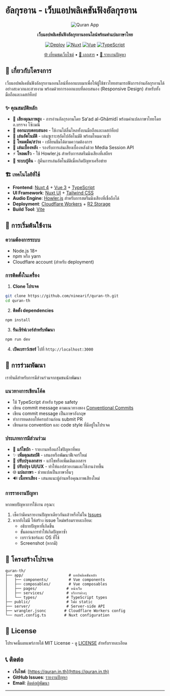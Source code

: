 # อัลกุรอาน - เว็บแอปพลิเคชันฟังอัลกุรอาน

<div align="center">

![Quran App](public/favicon.ico)

**เว็บแอปพลิเคชันฟังอัลกุรอานออนไลน์พร้อมคำแปลภาษาไทย**

[![Deploy](https://img.shields.io/badge/Deploy-Cloudflare-orange)](https://quran.in.th)
[![Nuxt](https://img.shields.io/badge/Nuxt-4.1.1-00DC82)](https://nuxt.com/)
[![Vue](https://img.shields.io/badge/Vue-3-4FC08D)](https://vuejs.org/)
[![TypeScript](https://img.shields.io/badge/TypeScript-5-3178C6)](https://www.typescriptlang.org/)

[🌐 เยี่ยมชมเว็บไซต์](https://quran.in.th) • [📖 เอกสาร](./claudedocs/) • [🐛 รายงานปัญหา](https://github.com/ninearif/quran-th/issues)

</div>

## 📖 เกี่ยวกับโครงการ

เว็บแอปพลิเคชันฟังอัลกุรอานออนไลน์ที่ออกแบบมาเพื่อให้ผู้ใช้ชาวไทยสามารถฟังการอ่านอัลกุรอานได้อย่างสะดวกและสวยงาม พร้อมด้วยการออกแบบที่ตอบสนอง (Responsive Design) สำหรับทั้งมือถือและเดสก์ท็อป

### ✨ คุณสมบัติหลัก

- 🎵 **เสียงคุณภาพสูง** - การอ่านอัลกุรอานโดย Saʻad al-Ghāmidī พร้อมคำแปลภาษาไทยโดย อ.บรรจง โซ๊ะมณี
- 📱 **ออกแบบตอบสนอง** - ใช้งานได้ลื่นไหลทั้งบนมือถือและเดสก์ท็อป
- 🎪 **เล่นอัตโนมัติ** - เล่นซูเราะฮฺถัดไปอัตโนมัติ พร้อมโหมดวนซ้ำ
- 🌙 **โหมดมืด/สว่าง** - เปลี่ยนธีมได้ตามความต้องการ
- 📴 **เล่นเบื้องหลัง** - รองรับการเล่นเสียงเบื้องหลังด้วย Media Session API
- ⚡ **โหลดเร็ว** - ใช้ Howler.js สำหรับการสตรีมมิงเสียงที่เสถียร
- 🔄 **ระบบกู้คืน** - กู้คืนการเล่นอัตโนมัติเมื่อเกิดปัญหาเครือข่าย

### 🏗️ เทคโนโลยีที่ใช้

- **Frontend**: [Nuxt 4](https://nuxt.com/) + [Vue 3](https://vuejs.org/) + [TypeScript](https://www.typescriptlang.org/)
- **UI Framework**: [Nuxt UI](https://ui.nuxt.com/) + [Tailwind CSS](https://tailwindcss.com/)
- **Audio Engine**: [Howler.js](https://howlerjs.com/) สำหรับการสตรีมมิงเสียงที่เชื่อถือได้
- **Deployment**: [Cloudflare Workers](https://workers.cloudflare.com/) + [R2 Storage](https://developers.cloudflare.com/r2/)
- **Build Tool**: [Vite](https://vitejs.dev/)

## 🚀 การเริ่มต้นใช้งาน

### ความต้องการระบบ

- Node.js 18+ 
- npm หรือ yarn
- Cloudflare account (สำหรับ deployment)

### การติดตั้งในเครื่อง

1. **Clone โปรเจค**
```bash
git clone https://github.com/ninearif/quran-th.git
cd quran-th
```

2. **ติดตั้ง dependencies**
```bash
npm install
```

3. **รันเซิร์ฟเวอร์สำหรับพัฒนา**
```bash
npm run dev
```

4. **เปิดเบราว์เซอร์** ไปที่ `http://localhost:3000`

## 🤝 การร่วมพัฒนา

เรายินดีสำหรับการมีส่วนร่วมจากชุมชนนักพัฒนา 

### แนวทางการเขียนโค้ด

- ใช้ TypeScript สำหรับ type safety
- เขียน commit message ตามแนวทางของ [Conventional Commits](https://www.conventionalcommits.org/)
- เขียน commit message เป็นภาษาอังกฤษ
- ทำการทดสอบให้ครบถ้วนก่อน submit PR
- เขียนตาม convention และ code style ที่มีอยู่ในโปรเจค

### ประเภทการมีส่วนร่วม

- 🐛 **แก้ไขบัก** - รายงานหรือแก้ไขปัญหาที่พบ
- ✨ **เพิ่มคุณสมบัติ** - เสนอหรือพัฒนาฟีเจอร์ใหม่
- 📝 **ปรับปรุงเอกสาร** - แก้ไขหรือเพิ่มเติมเอกสาร
- 🎨 **ปรับปรุง UI/UX** - ทำให้แอปสวยงามและใช้งานง่ายขึ้น
- 🌐 **แปลภาษา** - ช่วยแปลเป็นภาษาอื่นๆ
- 🔊 **เนื้อหาเสียง** - เสนอแนะผู้อ่านหรือคุณภาพเสียงใหม่

### การรายงานปัญหา

หากพบปัญหาการใช้งาน กรุณา:

1. เช็คว่ามีคนรายงานปัญหาเดียวกันแล้วหรือไม่ใน [Issues](https://github.com/ninearif/quran-th/issues)
2. หากยังไม่มี ให้สร้าง issue ใหม่พร้อมรายละเอียด:
   - อธิบายปัญหาที่เกิดขึ้น
   - ขั้นตอนการทำให้เกิดปัญหาซ้ำ
   - เบราว์เซอร์และ OS ที่ใช้
   - Screenshot (หากมี)

## 📁 โครงสร้างโปรเจค

```
quran-th/
├── app/                    # แอปพลิเคชันหลัก
│   ├── components/         # Vue components
│   ├── composables/        # Vue composables
│   ├── pages/             # หน้าเว็บ
│   ├── services/          # บริการต่างๆ
│   └── types/             # TypeScript types
├── public/                # ไฟล์ static
├── server/                # Server-side API
├── wrangler.jsonc        # Cloudflare Workers config
└── nuxt.config.ts        # Nuxt configuration
```

## 📜 License

โปรเจคนี้เผยแพร่ภายใต้ MIT License - ดู [LICENSE](LICENSE) สำหรับรายละเอียด

## 📞 ติดต่อ

- **เว็บไซต์**: [https://quran.in.th](https://quran.in.th)
- **GitHub Issues**: [รายงานปัญหา](https://github.com/ninearif/quran-th/issues)
- **Email**: [ติดต่อผู้พัฒนา](mailto:contact@quran.in.th)

---

